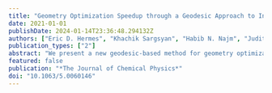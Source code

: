 ```yaml
---
title: "Geometry Optimization Speedup through a Geodesic Approach to Internal Coordinates"
date: 2021-01-01
publishDate: 2024-01-14T23:36:48.294132Z
authors: ["Eric D. Hermes", "Khachik Sargsyan", "Habib N. Najm", "Judit Zádor"]
publication_types: ["2"]
abstract: "We present a new geodesic-based method for geometry optimization in a basis set of redundant internal coordinates. Our method updates the molecular geometry by following the geodesic generated by a displacement vector on the internal coordinate manifold, which dramatically reduces the number of steps required to converge to a minimum. Our method can be implemented in any existing optimization code, requiring only implementation of derivatives of the Wilson B-matrix and the ability to numerically solve an ordinary differential equation."
featured: false
publication: "*The Journal of Chemical Physics*"
doi: "10.1063/5.0060146"
---
```


